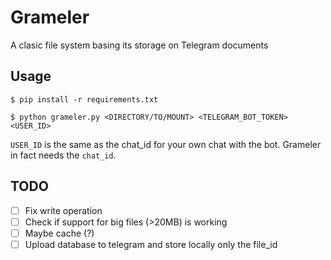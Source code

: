 # Grameler

A clasic file system basing its storage on Telegram documents

## Usage

`$ pip install -r requirements.txt`

`$ python grameler.py <DIRECTORY/TO/MOUNT> <TELEGRAM_BOT_TOKEN> <USER_ID>`

`USER_ID` is the same as the chat_id for your own chat with the bot. Grameler in fact needs the `chat_id`.


## TODO

- [ ] Fix write operation
- [ ] Check if support for big files (>20MB) is working
- [ ] Maybe cache (?)
- [ ] Upload database to telegram and store locally only the file_id
